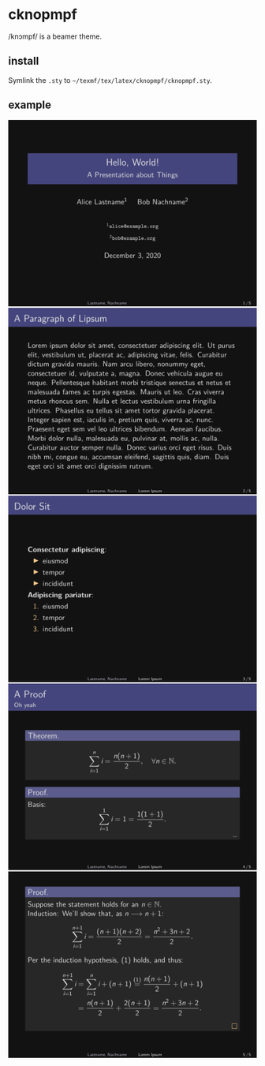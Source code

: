 # cknopmpf

/knɔmpf/ is a beamer theme.

## install

Symlink the `.sty` to `~/texmf/tex/latex/cknopmpf/cknopmpf.sty`.

## example

![example-0](example-imgs/example-0.png)
![example-1](example-imgs/example-1.png)
![example-2](example-imgs/example-2.png)
![example-3](example-imgs/example-3.png)
![example-4](example-imgs/example-4.png)
